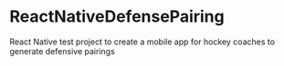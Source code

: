 # ReactNativeDefensePairing
React Native test project to create a mobile app for hockey coaches to generate defensive pairings
